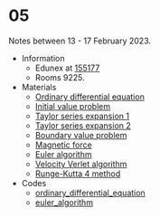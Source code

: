 # 05
Notes between 13 - 17 February 2023.

- Information
  + Edunex at [155177](https://edunex.itb.ac.id/courses/44705/preview/155177)
  + Rooms 9225.
- Materials
  + [Ordinary differential equation](20230214-0.jpeg)
  + [Initial value problem](20230214-1.jpeg)
  + [Taylor series expansion 1](20230214-2.jpeg)
  + [Taylor series expansion 2](20230214-3.jpeg)
  + [Boundary value problem](20230214-4.jpeg)
  + [Magnetic force](20230216-0.jpeg)
  + [Euler algorithm](20230216-1.jpeg)
  + [Velocity Verlet algorithm](20230216-2.jpeg)
  + [Runge-Kutta 4 method](20230216-3.jpeg)
- Codes
  + [ordinary_differential_equation](https://github.com/dudung/py-jupyter-nb/blob/main/src/apply/nummeth/ode/ordinary_differential_equation.ipynb)
  + [euler_algorithm](https://github.com/dudung/py-jupyter-nb/blob/main/src/apply/nummeth/ode/ivp/euler_algorithm.ipynb)
